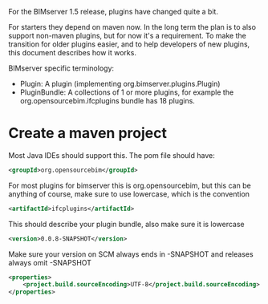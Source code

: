 For the BIMserver 1.5 release, plugins have changed quite a bit.

For starters they depend on maven now. In the long term the plan is to also support non-maven plugins, but for now it's a requirement. To make the transition for older plugins easier, and to help developers of new plugins, this document describes how it works.

BIMserver specific terminology:
- Plugin: A plugin (implementing org.bimserver.plugins.Plugin)
- PluginBundle: A collections of 1 or more plugins, for example the org.opensourcebim.ifcplugins bundle has 18 plugins.

# Create a maven project

Most Java IDEs should support this. The pom file should have:

```xml
<groupId>org.opensourcebim</groupId>
```
For most plugins for bimserver this is org.opensourcebim, but this can be anything of course, make sure to use lowercase, which is the convention

```xml
<artifactId>ifcplugins</artifactId>
```
This should describe your plugin bundle, also make sure it is lowercase

```xml
<version>0.0.8-SNAPSHOT</version>
```
Make sure your version on SCM always ends in -SNAPSHOT and releases always omit -SNAPSHOT

```xml
<properties>
	<project.build.sourceEncoding>UTF-8</project.build.sourceEncoding>
</properties>
```


## 